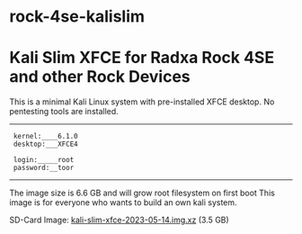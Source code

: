 # rock-4se-kalislim
# Kali Slim XFCE for Radxa Rock 4SE and other Rock Devices

This is a minimal Kali Linux system with pre-installed XFCE desktop. No pentesting tools are installed.

----------------
     kernel:____6.1.0
     desktop:___XFCE4
     
     login:_____root
     password:__toor
-----------------

The image size is 6.6 GB and will grow root filesystem on first boot
This image is for everyone who wants to build an own kali system.

SD-Card Image: <a href="">kali-slim-xfce-2023-05-14.img.xz</a> (3.5 GB)
